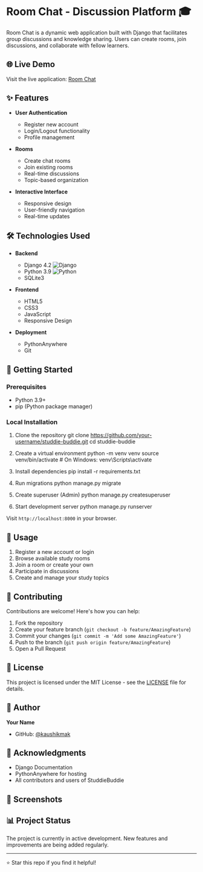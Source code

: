 # Room Chat - Discussion Platform 🎓

Room Chat is a dynamic web application built with Django that facilitates group discussions and knowledge sharing. Users can create rooms, join discussions, and collaborate with fellow learners.

## 🌐 Live Demo
Visit the live application: [Room Chat](https://kaushikmak.pythonanywhere.com/)

## ✨ Features

- **User Authentication**
  - Register new account
  - Login/Logout functionality
  - Profile management

- **Rooms**
  - Create chat rooms
  - Join existing rooms
  - Real-time discussions
  - Topic-based organization

- **Interactive Interface**
  - Responsive design
  - User-friendly navigation
  - Real-time updates

## 🛠️ Technologies Used

- **Backend**
  - Django 4.2 ![Django](https://img.shields.io/badge/django-4.2-green.svg)
  - Python 3.9 ![Python](https://img.shields.io/badge/python-3.9-blue.svg)
  - SQLite3

- **Frontend**
  - HTML5
  - CSS3
  - JavaScript
  - Responsive Design

- **Deployment**
  - PythonAnywhere
  - Git

## 🚀 Getting Started

### Prerequisites
- Python 3.9+
- pip (Python package manager)

### Local Installation

1. Clone the repository
git clone https://github.com/your-username/studdie-buddie.git
cd studdie-buddie

2. Create a virtual environment
python -m venv venv
source venv/bin/activate # On Windows: venv\Scripts\activate

3. Install dependencies
pip install -r requirements.txt

4. Run migrations
python manage.py migrate

5. Create superuser (Admin)
python manage.py createsuperuser

6. Start development server
python manage.py runserver


Visit `http://localhost:8000` in your browser.

## 📝 Usage

1. Register a new account or login
2. Browse available study rooms
3. Join a room or create your own
4. Participate in discussions
5. Create and manage your study topics

## 🤝 Contributing

Contributions are welcome! Here's how you can help:

1. Fork the repository
2. Create your feature branch (`git checkout -b feature/AmazingFeature`)
3. Commit your changes (`git commit -m 'Add some AmazingFeature'`)
4. Push to the branch (`git push origin feature/AmazingFeature`)
5. Open a Pull Request

## 📜 License

This project is licensed under the MIT License - see the [LICENSE](LICENSE) file for details.

## 👤 Author

**Your Name**
- GitHub: [@kaushikmak](https://github.com/Kaushikmak)


## 🙏 Acknowledgments

- Django Documentation
- PythonAnywhere for hosting
- All contributors and users of StuddieBuddie

## 📸 Screenshots



## 📊 Project Status

The project is currently in active development. New features and improvements are being added regularly.

---
⭐️ Star this repo if you find it helpful!

